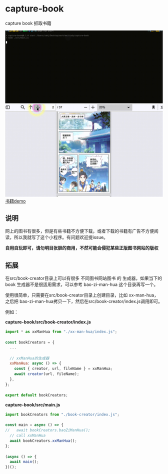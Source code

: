 # capture-book

capture book 抓取书籍


![运行图](./assets/20240423-224206.gif)
![生成的书籍](./assets/20240423-225413.gif)
[书籍demo](./assets/cangyuantu-shenman-%5B1~2%5D-1713883264111.pdf)

## 说明

网上的图书有很多，但是有些书籍不方便下载，或者下载的书籍有广告不方便阅读，所以我就写了这个小程序。有问题欢迎提issue。

**自用自玩即可，请勿明目张胆的商用，不然可能会侵犯某些正版图书网站的版权**

## 拓展

在src/book-creator目录上可以有很多 不同图书网站图书 的 生成器，如果当下的 book 生成器不是很适用需求，可以参考 bao-zi-man-hua 这个目录再写一个。

使用很简单，只需要在src/book-creator目录上创建目录，比如 xx-man-hua，之后把 bao-zi-man-hua拷贝一下，然后在src/book-creator/index.js调用即可。

例如：

**capture-book/src/book-creator/index.js**

```js
import * as xxManHua from "./xx-man-hua/index.js";

const bookCreators = {
  ...

  // xxManHua的生成器
  xxManHua: async () => {
    const { creator, url, fileName } = xxManHua;
    await creator(url, fileName);
  },
};

export default bookCreators;

```

**capture-book/src/main.js**

```js
import bookCreators from "./book-creator/index.js";

const main = async () => {
//   await bookCreators.baoZiManHua();
  // call xxManHua
  await bookCreators.xxManHua();
};

(async () => {
  await main();
})();

```
